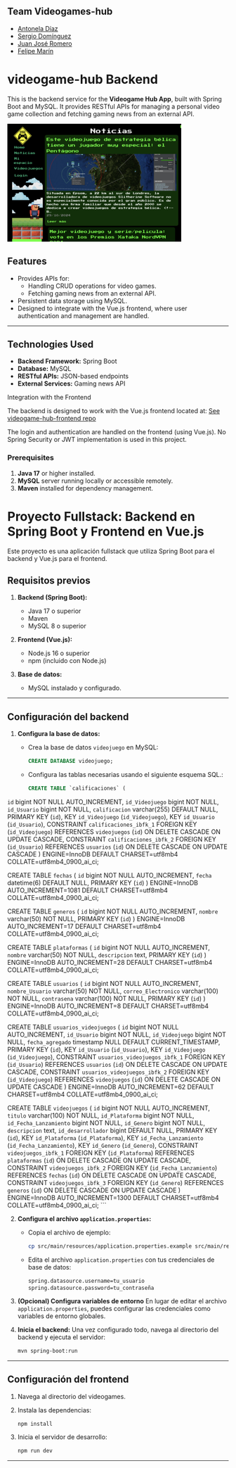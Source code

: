 
## Team Videogames-hub
- [Antonela Díaz](https://github.com/antoneladg91)
- [Sergio Domínguez](https://github.com/DISTRONYX)
- [Juan José Romero](https://github.com/juanjo2gm)
- [Felipe Marín](http://github.com/flpmarin)


# videogame-hub Backend
This is the backend service for the **Videogame Hub App**, built with Spring Boot and MySQL. It provides RESTful APIs for managing a personal video game collection and fetching gaming news from an external API.

![Videogame Hub Preview](./img.webp)

## Features
- Provides APIs for:
  - Handling CRUD operations for video games.
  - Fetching gaming news from an external API.
- Persistent data storage using MySQL.
- Designed to integrate with the Vue.js frontend, where user authentication and management are handled.

---

## Technologies Used
- **Backend Framework:** Spring Boot
- **Database:** MySQL
- **RESTful APIs:** JSON-based endpoints
- **External Services:** Gaming news API

Integration with the Frontend

The backend is designed to work with the Vue.js frontend located at: 
[See videogame-hub-frontend  repo](https://github.com/flpmarin/videogame-hub-frontend)

The login and authentication are handled on the frontend (using Vue.js).
No Spring Security or JWT implementation is used in this project.

### Prerequisites
1. **Java 17** or higher installed.
2. **MySQL** server running locally or accessible remotely.
3. **Maven** installed for dependency management.


# Proyecto Fullstack: Backend en Spring Boot y Frontend en Vue.js

Este proyecto es una aplicación fullstack que utiliza Spring Boot para el backend y Vue.js para el frontend.

## Requisitos previos

1. **Backend (Spring Boot):**
   - Java 17 o superior
   - Maven
   - MySQL 8 o superior

2. **Frontend (Vue.js):**
   - Node.js 16 o superior
   - npm (incluido con Node.js)

3. **Base de datos:**
   - MySQL instalado y configurado.

---

## Configuración del backend

1. **Configura la base de datos:**
   - Crea la base de datos `videojuego` en MySQL:
     ```sql
     CREATE DATABASE videojuego;
     ```

   - Configura las tablas necesarias usando el siguiente esquema SQL.:

     ```sql
     CREATE TABLE `calificaciones` (
  `id` bigint NOT NULL AUTO_INCREMENT,
  `id_Videojuego` bigint NOT NULL,
  `id_Usuario` bigint NOT NULL,
  `calificacion` varchar(255) DEFAULT NULL,
  PRIMARY KEY (`id`),
  KEY `id_Videojuego` (`id_Videojuego`),
  KEY `id_Usuario` (`id_Usuario`),
  CONSTRAINT `calificaciones_ibfk_1` FOREIGN KEY (`id_Videojuego`) REFERENCES `videojuegos` (`id`) ON DELETE CASCADE ON UPDATE CASCADE,
  CONSTRAINT `calificaciones_ibfk_2` FOREIGN KEY (`id_Usuario`) REFERENCES `usuarios` (`id`) ON DELETE CASCADE ON UPDATE CASCADE
) ENGINE=InnoDB DEFAULT CHARSET=utf8mb4 COLLATE=utf8mb4_0900_ai_ci;

CREATE TABLE `fechas` (
  `id` bigint NOT NULL AUTO_INCREMENT,
  `fecha` datetime(6) DEFAULT NULL,
  PRIMARY KEY (`id`)
) ENGINE=InnoDB AUTO_INCREMENT=1081 DEFAULT CHARSET=utf8mb4 COLLATE=utf8mb4_0900_ai_ci;

CREATE TABLE `generos` (
  `id` bigint NOT NULL AUTO_INCREMENT,
  `nombre` varchar(50) NOT NULL,
  PRIMARY KEY (`id`)
) ENGINE=InnoDB AUTO_INCREMENT=17 DEFAULT CHARSET=utf8mb4 COLLATE=utf8mb4_0900_ai_ci;

CREATE TABLE `plataformas` (
  `id` bigint NOT NULL AUTO_INCREMENT,
  `nombre` varchar(50) NOT NULL,
  `descripcion` text,
  PRIMARY KEY (`id`)
) ENGINE=InnoDB AUTO_INCREMENT=28 DEFAULT CHARSET=utf8mb4 COLLATE=utf8mb4_0900_ai_ci;

CREATE TABLE `usuarios` (
  `id` bigint NOT NULL AUTO_INCREMENT,
  `nombre_Usuario` varchar(50) NOT NULL,
  `correo_Electronico` varchar(100) NOT NULL,
  `contrasena` varchar(100) NOT NULL,
  PRIMARY KEY (`id`)
) ENGINE=InnoDB AUTO_INCREMENT=8 DEFAULT CHARSET=utf8mb4 COLLATE=utf8mb4_0900_ai_ci;

CREATE TABLE `usuarios_videojuegos` (
  `id` bigint NOT NULL AUTO_INCREMENT,
  `id_Usuario` bigint NOT NULL,
  `id_Videojuego` bigint NOT NULL,
  `fecha_agregado` timestamp NULL DEFAULT CURRENT_TIMESTAMP,
  PRIMARY KEY (`id`),
  KEY `id_Usuario` (`id_Usuario`),
  KEY `id_Videojuego` (`id_Videojuego`),
  CONSTRAINT `usuarios_videojuegos_ibfk_1` FOREIGN KEY (`id_Usuario`) REFERENCES `usuarios` (`id`) ON DELETE CASCADE ON UPDATE CASCADE,
  CONSTRAINT `usuarios_videojuegos_ibfk_2` FOREIGN KEY (`id_Videojuego`) REFERENCES `videojuegos` (`id`) ON DELETE CASCADE ON UPDATE CASCADE
) ENGINE=InnoDB AUTO_INCREMENT=62 DEFAULT CHARSET=utf8mb4 COLLATE=utf8mb4_0900_ai_ci;

CREATE TABLE `videojuegos` (
  `id` bigint NOT NULL AUTO_INCREMENT,
  `titulo` varchar(100) NOT NULL,
  `id_Plataforma` bigint NOT NULL,
  `id_Fecha_Lanzamiento` bigint NOT NULL,
  `id_Genero` bigint NOT NULL,
  `descripcion` text,
  `id_desarrollador` bigint DEFAULT NULL,
  PRIMARY KEY (`id`),
  KEY `id_Plataforma` (`id_Plataforma`),
  KEY `id_Fecha_Lanzamiento` (`id_Fecha_Lanzamiento`),
  KEY `id_Genero` (`id_Genero`),
  CONSTRAINT `videojuegos_ibfk_1` FOREIGN KEY (`id_Plataforma`) REFERENCES `plataformas` (`id`) ON DELETE CASCADE ON UPDATE CASCADE,
  CONSTRAINT `videojuegos_ibfk_2` FOREIGN KEY (`id_Fecha_Lanzamiento`) REFERENCES `fechas` (`id`) ON DELETE CASCADE ON UPDATE CASCADE,
  CONSTRAINT `videojuegos_ibfk_3` FOREIGN KEY (`id_Genero`) REFERENCES `generos` (`id`) ON DELETE CASCADE ON UPDATE CASCADE
) ENGINE=InnoDB AUTO_INCREMENT=1300 DEFAULT CHARSET=utf8mb4 COLLATE=utf8mb4_0900_ai_ci;
     ```

2. **Configura el archivo `application.properties`:**
   - Copia el archivo de ejemplo:
     ```bash
     cp src/main/resources/application.properties.example src/main/resources/application.properties
     ```
   - Edita el archivo `application.properties` con tus credenciales de base de datos:
     ```properties
     spring.datasource.username=tu_usuario
     spring.datasource.password=tu_contraseña
     ```

3. **(Opcional) Configura variables de entorno**
   En lugar de editar el archivo `application.properties`, puedes configurar las credenciales como variables de entorno globales.

4. **Inicia el backend:**
   Una vez configurado todo, navega al directorio del backend y ejecuta el servidor:
   ```bash
   mvn spring-boot:run
   ```
---

## Configuración del frontend

1. Navega al directorio del videogames.

2. Instala las dependencias:
   ```bash
   npm install
   ```

3. Inicia el servidor de desarrollo:
   ```bash
   npm run dev
   ```
---


